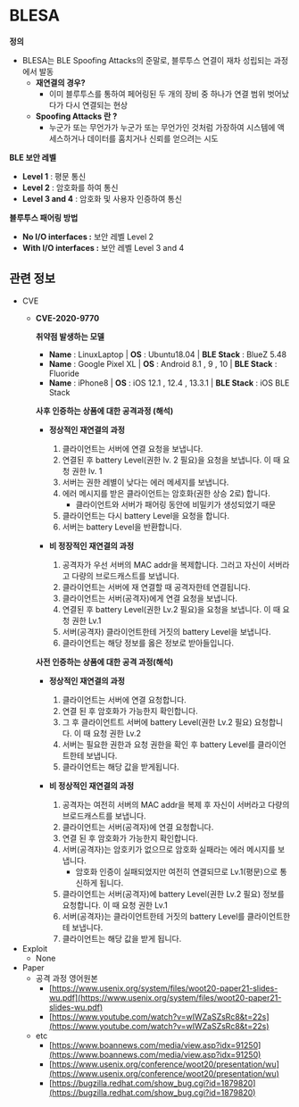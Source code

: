 # BLESA

**정의**

- BLESA는 BLE Spoofing Attacks의 준말로, 블루투스 연결이 재차 성립되는 과정에서 발동
    - **재연결의 경우?**
        - 이미 블루투스를 통하여 페어링된 두 개의 장비 중 하나가 연결 범위 벗어났다가 다시 연결되는 현상
    - **Spoofing Attacks 란 ?**
        - 누군가 또는 무언가가 누군가 또는 무언가인 것처럼 가장하여 시스템에 액세스하거나 데이터를 훔치거나 신뢰를 얻으려는 시도

**BLE 보안 레벨**

- **Level 1** : 평문 통신
- **Level 2** : 암호화를 하여 통신
- **Level 3 and 4** : 암호화 및 사용자 인증하여 통신

**블루투스 패어링 방법**

- **No I/O interfaces :** 보안 레벨 Level 2
- **With I/O interfaces :** 보안 레벨 Level 3 and 4

## 관련 정보

- CVE
    - **CVE-2020-9770**

        **취약점 발생하는 모델**

        - **Name** : LinuxLaptop | **OS** : Ubuntu18.04 | **BLE Stack** : BlueZ 5.48
        - **Name** : Google Pixel XL | **OS** : Android 8.1 , 9 , 10 | **BLE Stack** : Fluoride
        - **Name** : iPhone8 | **OS** : iOS 12.1 , 12.4 , 13.3.1 | **BLE Stack** : iOS BLE Stack

        **사후 인증하는 상품에 대한 공격과정 (해석)**

        - **정상적인 재연결의 과정**
            1. 클라이언트는 서버에 연결 요청을 보냅니다.
            2. 연결된 후 battery Level(권한 lv. 2 필요)을 요청을 보냅니다. 이 때 요청 권한 lv. 1
            3. 서버는 권한 레별이 낮다는 에러 메세지를 보냅니다. 
            4. 에러 메시지를 받은 클라이언트는 암호화(권한 상승 2로) 합니다.
                - 클라이언트와 서버가 패어링 동안에 비밀키가 생성되었기 때문
            5. 클라이언트는 다시 battery Level을 요청을 합니다.
            6. 서버는 battery Level을 반환합니다.

        - **비 정장적인 재연결의 과정**
            1. 공격자가 우선 서버의 MAC addr을 복제합니다. 그러고 자신이 서버라고 다량의 브로드캐스트를 보냅니다.
            2. 클라이언트는 서버에 재 연결할 때 공격자한테 연결됩니다.
            3. 클라이언트는 서버(공격자)에게 연결 요청을 보냅니다.
            4. 연결된 후 battery Level(권한 Lv.2 필요)을 요청을 보냅니다. 이 때 요청 권한 Lv.1
            5. 서버(공격자) 클라이언트한테 거짓의 battery Level을 보냅니다. 
            6. 클라이언트는 해당 정보를 옳은 정보로 받아들입니다.

        **사전 인증하는 상품에 대한 공격 과정(해석)**

        - **정상적인 재연결의 과정**
            1. 클라이언트는 서버에 연결 요청합니다.
            2. 연결 된 후 암호화가 가능한지 확인합니다.
            3. 그 후 클라이언트트 서버에 battery Level(권한 Lv.2 필요) 요청합니다. 이 때 요청 권한 Lv.2
            4. 서버는 필요한 권한과 요청 권한을 확인 후 battery Level를 클라이언트한테 보냅니다.
            5. 클라이언트는 해당 값을 받게됩니다.

        - **비 정상적인 재연결의 과정**
            1. 공격자는 여전히 서버의 MAC addr을 복제 후 자신이 서버라고 다량의 브로드캐스트를 보냅니다.
            2. 클라이언트는 서버(공격자)에 연결 요청합니다.
            3. 연결 된 후 암호화가 가능한지 확인합니다.
            4. 서버(공격자)는 암호키가 없으므로 암호화 실패라는 에러 메시지를 보냅니다.
                - 암호화 인증이 실패되었지만 여전히 연결되므로 Lv.1(평문)으로 통신하게 됩니다.
            5. 클라이언트는 서버(공격자)에 battery Level(권한 Lv.2 필요) 정보를 요청합니다. 이 때 요청 권한 Lv.1
            6. 서버(공격자)는 클라이언트한테 거짓의 battery Level를 클라이언트한테 보냅니다.
            7. 클라이언트는 해당 값을 받게 됩니다.
- Exploit
    - None
- Paper
    - 공격 과정 영어원본
        - [https://www.usenix.org/system/files/woot20-paper21-slides-wu.pdf](https://www.usenix.org/system/files/woot20-paper21-slides-wu.pdf)
        - [https://www.youtube.com/watch?v=wIWZaSZsRc8&t=22s](https://www.youtube.com/watch?v=wIWZaSZsRc8&t=22s)
    - etc
        - [https://www.boannews.com/media/view.asp?idx=91250](https://www.boannews.com/media/view.asp?idx=91250)
        - [https://www.usenix.org/conference/woot20/presentation/wu](https://www.usenix.org/conference/woot20/presentation/wu)
        - [https://bugzilla.redhat.com/show_bug.cgi?id=1879820](https://bugzilla.redhat.com/show_bug.cgi?id=1879820)